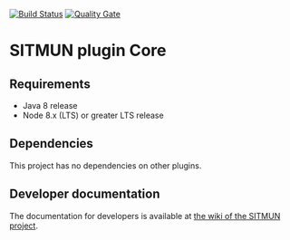 [![Build Status](https://travis-ci.org/sitmun/sitmun-plugin-core.svg?branch=master)](https://travis-ci.org/sitmun/sitmun-plugin-core)
[![Quality Gate](https://sonarcloud.io/api/project_badges/measure?project=org.sitmun%3Asitmun-plugin-core&metric=alert_status)](https://sonarcloud.io/dashboard?id=org.sitmun%3Asitmun-plugin-core)


# SITMUN plugin Core

## Requirements
* Java 8 release
* Node 8.x (LTS) or greater LTS release

## Dependencies
This project has no dependencies on other plugins.

## Developer documentation
The documentation for developers is available at [the wiki of the SITMUN project](https://github.com/sitmun/community/wiki).
